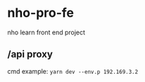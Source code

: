 # nho-pro-fe

nho learn front end project

## /api proxy

cmd example: `yarn dev --env.p 192.169.3.2`
